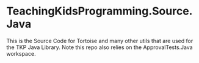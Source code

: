 TeachingKidsProgramming.Source.Java
===================================

This is the Source Code for Tortoise and many other utils that are used for the TKP Java Library.
Note this repo also relies on the ApprovalTests.Java workspace.
